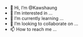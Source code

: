 - 👋 Hi, I’m @Kawshaung
- 👀 I’m interested in ...
- 🌱 I’m currently learning ...
- 💞️ I’m looking to collaborate on ...
- 📫 How to reach me ...

<!---
Kawshaung/Kawshaung is a ✨ special ✨ repository because its `README.md` (this file) appears on your GitHub profile.
You can click the Preview link to take a look at your changes.
--->
